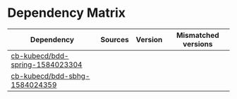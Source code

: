 # Dependency Matrix

Dependency | Sources | Version | Mismatched versions
---------- | ------- | ------- | -------------------
[cb-kubecd/bdd-spring-1584023304](https://github.com/cb-kubecd/bdd-spring-1584023304.git) |  | []() | 
[cb-kubecd/bdd-sbhg-1584024359](https://github.com/cb-kubecd/bdd-sbhg-1584024359.git) |  | []() | 

